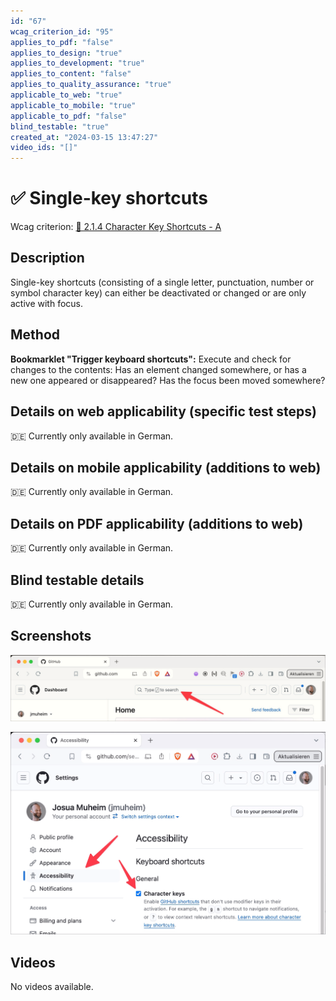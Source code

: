 ```yaml
---
id: "67"
wcag_criterion_id: "95"
applies_to_pdf: "false"
applies_to_design: "true"
applies_to_development: "true"
applies_to_content: "false"
applies_to_quality_assurance: "true"
applicable_to_web: "true"
applicable_to_mobile: "true"
applicable_to_pdf: "false"
blind_testable: "true"
created_at: "2024-03-15 13:47:27"
video_ids: "[]"
---
```


# ✅ Single-key shortcuts

Wcag criterion: [📜 2.1.4 Character Key Shortcuts - A](..)

## Description

Single-key shortcuts (consisting of a single letter, punctuation, number or symbol character key) can either be deactivated or changed or are only active with focus.

## Method

**Bookmarklet "Trigger keyboard shortcuts":** Execute and check for changes to the contents: Has an element changed somewhere, or has a new one appeared or disappeared? Has the focus been moved somewhere?

## Details on web applicability (specific test steps)

🇩🇪 Currently only available in German.

## Details on mobile applicability (additions to web)

🇩🇪 Currently only available in German.

## Details on PDF applicability (additions to web)

🇩🇪 Currently only available in German.

## Blind testable details

🇩🇪 Currently only available in German.

## Screenshots

![Github fokussiert das Suchfeld mit Tastenkürzel "/"](images/github-fokussiert-das-suchfeld-mit-tastenkrzel.png)

![Github erlaubt das Deaktivieren dieser Tastenkürzel](images/github-erlaubt-das-deaktivieren-dieser-tastenkrzel.png)

## Videos

No videos available.

